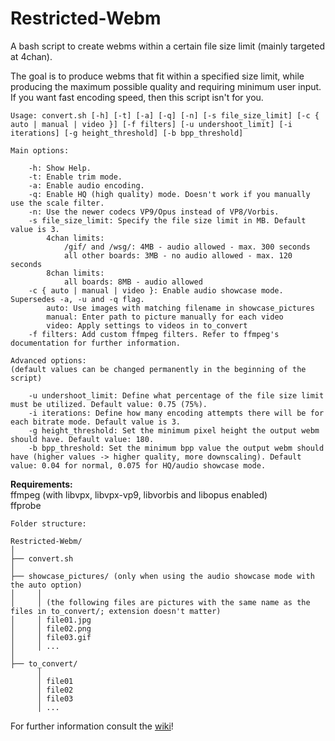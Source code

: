 # Restricted-Webm
A bash script to create webms within a certain file size limit (mainly targeted at 4chan).

The goal is to produce webms that fit within a specified size limit, while producing the maximum possible quality and requiring minimum user input. If you want fast encoding speed, then this script isn't for you.  

```
Usage: convert.sh [-h] [-t] [-a] [-q] [-n] [-s file_size_limit] [-c { auto | manual | video }] [-f filters] [-u undershoot_limit] [-i iterations] [-g height_threshold] [-b bpp_threshold]
	
Main options:

    -h: Show Help.
	-t: Enable trim mode.
	-a: Enable audio encoding.
	-q: Enable HQ (high quality) mode. Doesn't work if you manually use the scale filter.
	-n: Use the newer codecs VP9/Opus instead of VP8/Vorbis.
	-s file_size_limit: Specify the file size limit in MB. Default value is 3.
	    4chan limits:
	        /gif/ and /wsg/: 4MB - audio allowed - max. 300 seconds
	        all other boards: 3MB - no audio allowed - max. 120 seconds
	    8chan limits:
	        all boards: 8MB - audio allowed
    -c { auto | manual | video }: Enable audio showcase mode. Supersedes -a, -u and -q flag.
	    auto: Use images with matching filename in showcase_pictures
	    manual: Enter path to picture manually for each video
	    video: Apply settings to videos in to_convert
	-f filters: Add custom ffmpeg filters. Refer to ffmpeg's documentation for further information.
	
Advanced options:
(default values can be changed permanently in the beginning of the script)

	-u undershoot_limit: Define what percentage of the file size limit must be utilized. Default value: 0.75 (75%).
	-i iterations: Define how many encoding attempts there will be for each bitrate mode. Default value is 3.
	-g height_threshold: Set the minimum pixel height the output webm should have. Default value: 180.
	-b bpp_threshold: Set the minimum bpp value the output webm should have (higher values -> higher quality, more downscaling). Default value: 0.04 for normal, 0.075 for HQ/audio showcase mode.
```

**Requirements:**  
ffmpeg (with libvpx, libvpx-vp9, libvorbis and libopus enabled)  
ffprobe  
```
Folder structure:

Restricted-Webm/
│
├── convert.sh
│
├── showcase_pictures/ (only when using the audio showcase mode with the auto option)
│     │ 
│     │ (the following files are pictures with the same name as the files in to_convert/; extension doesn't matter)
│     │ file01.jpg
│     │ file02.png
│     │ file03.gif
│     │ ...
│
├── to_convert/
      │ 
      │ file01
      │ file02
      │ file03
      │ ...

```


For further information consult the [wiki](https://gitlab.com/HelpSeeker/Restricted-Webm/wikis/home)!
